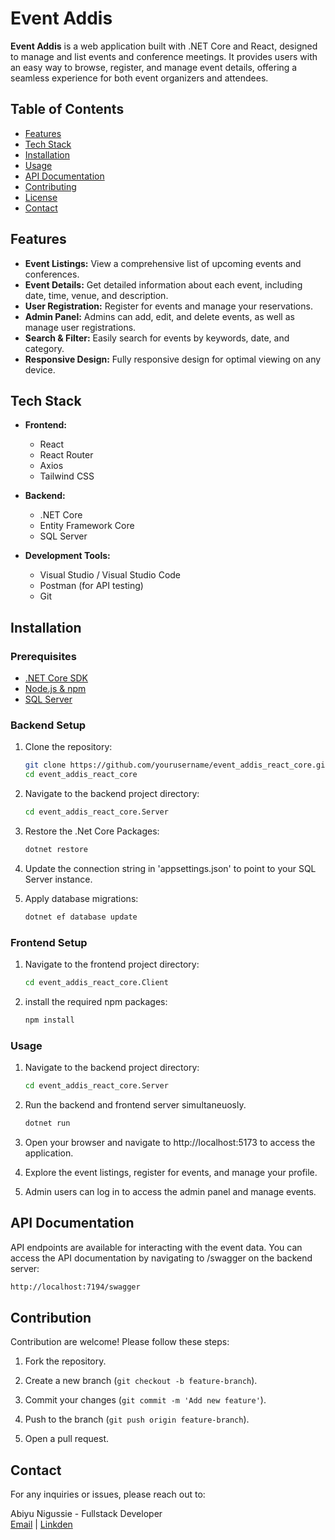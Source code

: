 # Event Addis

**Event Addis** is a web application built with .NET Core and React, designed to manage and list events and conference meetings. It provides users with an easy way to browse, register, and manage event details, offering a seamless experience for both event organizers and attendees.

## Table of Contents

- [Features](#features)
- [Tech Stack](#tech-stack)
- [Installation](#installation)
- [Usage](#usage)
- [API Documentation](#api-documentation)
- [Contributing](#contributing)
- [License](#license)
- [Contact](#contact)

## Features

- **Event Listings:** View a comprehensive list of upcoming events and conferences.
- **Event Details:** Get detailed information about each event, including date, time, venue, and description.
- **User Registration:** Register for events and manage your reservations.
- **Admin Panel:** Admins can add, edit, and delete events, as well as manage user registrations.
- **Search & Filter:** Easily search for events by keywords, date, and category.
- **Responsive Design:** Fully responsive design for optimal viewing on any device.

## Tech Stack

- **Frontend:**

  - React
  - React Router
  - Axios
  - Tailwind CSS

- **Backend:**

  - .NET Core
  - Entity Framework Core
  - SQL Server

- **Development Tools:**
  - Visual Studio / Visual Studio Code
  - Postman (for API testing)
  - Git

## Installation

### Prerequisites

- [.NET Core SDK](https://dotnet.microsoft.com/download)
- [Node.js & npm](https://nodejs.org/)
- [SQL Server](https://www.microsoft.com/en-us/sql-server/sql-server-downloads)

### Backend Setup

1. Clone the repository:

   ```bash
   git clone https://github.com/yourusername/event_addis_react_core.git
   cd event_addis_react_core

   ```

2. Navigate to the backend project directory:

   ```bash
   cd event_addis_react_core.Server
   ```

3. Restore the .Net Core Packages:

   ```bash
   dotnet restore

   ```

4. Update the connection string in 'appsettings.json' to point to your SQL Server instance.

5. Apply database migrations:

   ```bash
   dotnet ef database update
   ```

### Frontend Setup

1. Navigate to the frontend project directory:

   ```bash
   cd event_addis_react_core.Client
   ```

2. install the required npm packages:

   ```bash
   npm install
   ```

### Usage

1. Navigate to the backend project directory:

   ```bash
   cd event_addis_react_core.Server
   ```

2. Run the backend and frontend server simultaneuosly.

   ```bash
   dotnet run
   ```

3. Open your browser and navigate to http://localhost:5173 to access the application.

4. Explore the event listings, register for events, and manage your profile.

5. Admin users can log in to access the admin panel and manage events.

## API Documentation

API endpoints are available for interacting with the event data. You can access the API documentation by navigating to /swagger on the backend server:

```bash
http://localhost:7194/swagger
```

## Contribution

Contribution are welcome! Please follow these steps:

1. Fork the repository.

2. Create a new branch (`git checkout -b feature-branch`).

3. Commit your changes (`git commit -m 'Add new feature'`).

4. Push to the branch (`git push origin feature-branch`).

5. Open a pull request.

## Contact

For any inquiries or issues, please reach out to:

Abiyu Nigussie - Fullstack Developer
<br><a href="abiyunigussie7@gmail.com">Email</a> | <a href="">Linkden</a>
